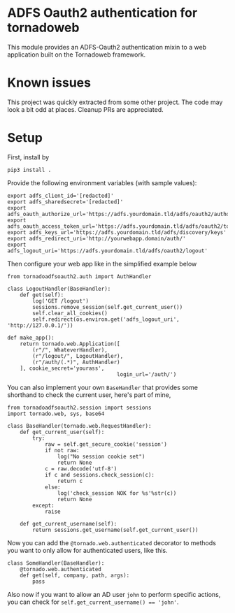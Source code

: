 # ADFS Oauth2 authentication for tornadoweb

This module provides an ADFS-Oauth2 authentication mixin to a web
application built on the Tornadoweb framework.

# Known issues

This project was quickly extracted from some other project. The code
may look a bit odd at places. Cleanup PRs are appreciated.

# Setup

First, install by

```
pip3 install .
```

Provide the following environment variables (with sample values):

```
export adfs_client_id='[redacted]'
export adfs_sharedsecret='[redacted]'
export adfs_oauth_authorize_url='https://adfs.yourdomain.tld/adfs/oauth2/authorize'
export adfs_oauth_access_token_url='https://adfs.yourdomain.tld/adfs/oauth2/token'
export adfs_keys_url='https://adfs.yourdomain.tld/adfs/discovery/keys'
export adfs_redirect_uri='http://yourwebapp.domain/auth/'
export adfs_logout_uri='https://adfs.yourdomain.tld/adfs/oauth2/logout'
```

Then configure your web app like in the simplified example below

```
from tornadoadfsoauth2.auth import AuthHandler

class LogoutHandler(BaseHandler):
    def get(self):
        log('GET /logout')
        sessions.remove_session(self.get_current_user())
        self.clear_all_cookies()
        self.redirect(os.environ.get('adfs_logout_uri', 'http://127.0.0.1/'))

def make_app():
    return tornado.web.Application([
        (r"/", WhateverHandler),
        (r"/logout/", LogoutHandler),
        (r"/auth/(.*)", AuthHandler)
    ], cookie_secret='yourass',
                                   login_url='/auth/')
```

You can also implement your own `BaseHandler` that provides some
shorthand to check the current user, here's part of mine,

```
from tornadoadfsoauth2.session import sessions
import tornado.web, sys, base64

class BaseHandler(tornado.web.RequestHandler):
    def get_current_user(self):
        try:
            raw = self.get_secure_cookie('session')
            if not raw:
                log("No session cookie set")
                return None
            c = raw.decode('utf-8')
            if c and sessions.check_session(c):
                return c
            else:
                log('check_session NOK for %s'%str(c))
                return None
        except:
            raise

    def get_current_username(self):
        return sessions.get_username(self.get_current_user())
```

Now you can add the `@tornado.web.authenticated` decorator to methods
you want to only allow for authenticated users, like this.

```
class SomeHandler(BaseHandler):
    @tornado.web.authenticated
    def get(self, company, path, args):
        pass
```

Also now if you want to allow an AD user `john` to perform specific
actions, you can check for `self.get_current_username() == 'john'`.
